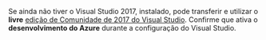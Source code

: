 Se ainda não tiver o Visual Studio 2017, instalado, pode transferir e utilizar o **livre** 
[edição de Comunidade de 2017 do Visual Studio](https://www.visualstudio.com/downloads/). Confirme que ativa o **desenvolvimento do Azure** durante a configuração do Visual Studio.
